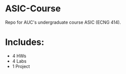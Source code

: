# ASIC-Course
Repo for AUC's undergraduate course ASIC (ECNG 414). 
# Includes: 
- 4 HWs 
- 4 Labs 
- 1 Project 
